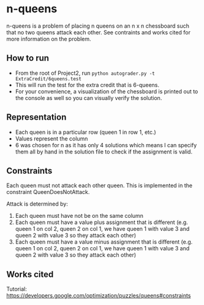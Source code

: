 n-queens
========

n-queens is a problem of placing n queens on an n x n chessboard such that no two queens attack each other. See contraints and works cited for more information on the problem.


How to run
----------
- From the root of Project2, run `python autograder.py -t ExtraCredit/6queens.test`
- This will run the test for the extra credit that is 6-queens.
- For your convenience, a visualization of the chessboard is printed out to the console as well so you can visually verify the solution.


Representation
--------------
- Each queen is in a particular row (queen 1 in row 1, etc.)
- Values represent the column
- 6 was chosen for n as it has only 4 solutions which means I can specify them all by hand in the solution file to check if the assignment is valid.


Constraints
-----------
Each queen must not attack each other queen. This is implemented in the constraint QueenDoesNotAttack.

Attack is determined by:

1. Each queen must have not be on the same column
2. Each queen must have a value plus assignment that is different (e.g. queen 1 on col 2, queen 2 on col 1, we have queen 1 with value 3 and queen 2 with value 3 so they attack each other)
3. Each queen must have a value minus assignment that is different (e.g. queen 1 on col 2, queen 2 on col 1, we have queen 1 with value 3 and queen 2 with value 3 so they attack each other)

Works cited
-----------
Tutorial: https://developers.google.com/optimization/puzzles/queens#constraints